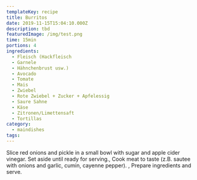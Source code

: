 ```yaml
---
templateKey: recipe
title: Burritos
date: 2019-11-15T15:04:10.000Z
description: tbd
featuredImage: /img/test.png
time: 15min
portions: 4
ingredients:
  - Fleisch (Hackfleisch
  - Garnele
  - Hähnchenbrust usw.)
  - Avocado
  - Tomate
  - Mais
  - Zwiebel
  - Rote Zwiebel + Zucker + Apfelessig
  - Saure Sahne
  - Käse
  - Zitronen/Limettensaft
  - Tortillas
category:
  - maindishes
tags:
---
```


Slice red onions and pickle in a small bowl with sugar and apple cider vinegar. Set aside until ready for serving., Cook meat to taste (z.B. sautee with onions and garlic, cumin, cayenne pepper). , Prepare ingredients and serve.
